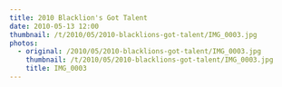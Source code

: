 ```yaml
---
title: 2010 Blacklion's Got Talent
date: 2010-05-13 12:00
thumbnail: /t/2010/05/2010-blacklions-got-talent/IMG_0003.jpg
photos:
  - original: /2010/05/2010-blacklions-got-talent/IMG_0003.jpg
    thumbnail: /t/2010/05/2010-blacklions-got-talent/IMG_0003.jpg
    title: IMG_0003
---
```


